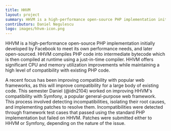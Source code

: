 ```yaml
---
title: HHVM
layout: project
summary: HHVM is a high-performance open-source PHP implementation initially developed by Facebook to meet its own performance needs, and later open-sourced. HHVM compiles PHP code into intermediate bytecode which is then compiled at runtime using a just-in-time compiler. HHVM offers significant CPU and memory utilization improvements while maintaining a high level of compatibility with existing PHP code.
contributors: Daniel Negulescu
logo: images/hhvm-icon.png
---
```

HHVM is a high-performance open-source PHP implementation initially developed by Facebook to meet its own performance needs, and later open-sourced. HHVM compiles PHP code into intermediate bytecode which is then compiled at runtime using a just-in-time compiler. HHVM offers significant CPU and memory utilization improvements while maintaining a high level of compatibility with existing PHP code.

A recent focus has been improving compatibility with popular web frameworks, as this will improve compatibility for a large body of existing code. This semester Daniel (@idn2104) worked on improving HHVM's compatibility with Symfony, a popular general-purpose web framework. This process involved detecting incompatibilities, isolating their root causes, and implementing patches to resolve them. Incompatibilities were detected through framework test cases that passed using the standard PHP implementation but failed on HHVM. Patches were submitted either to HHVM or Symfony, depending on the nature of the issue.
 
